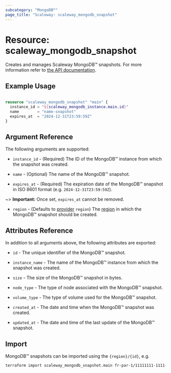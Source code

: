 ```yaml
---
subcategory: "MongoDB™"
page_title: "Scaleway: scaleway_mongodb_snapshot"
---
```


# Resource: scaleway_mongodb_snapshot

Creates and manages Scaleway MongoDB™ snapshots.
For more information refer to [the API documentation](https://www.scaleway.com/en/docs/managed-databases/mongodb/).

## Example Usage


```terraform

resource "scaleway_mongodb_snapshot" "main" {
  instance_id = "${scaleway_mongodb_instance.main.id}"
  name        = "name-snapshot"
  expires_at  = "2024-12-31T23:59:59Z"
}
```


## Argument Reference

The following arguments are supported:

- `instance_id` - (Required) The ID of the MongoDB™ instance from which the snapshot was created.

- `name` - (Optional) The name of the MongoDB™ snapshot.

- `expires_at` - (Required) The expiration date of the MongoDB™ snapshot in ISO 8601 format (e.g. `2024-12-31T23:59:59Z`).

~> **Important:** Once set, `expires_at` cannot be removed.

- `region` - (Defaults to [provider](../index.md) `region`) The [region](../guides/regions_and_zones.md#regions) in which the MongoDB™ snapshot should be created.

## Attributes Reference

In addition to all arguments above, the following attributes are exported:

- `id` - The unique identifier of the MongoDB™ snapshot.

- `instance_name` - The name of the MongoDB™ instance from which the snapshot was created.

- `size` - The size of the MongoDB™ snapshot in bytes.

- `node_type` - The type of node associated with the MongoDB™ snapshot.

- `volume_type` - The type of volume used for the MongoDB™ snapshot.

- `created_at` - The date and time when the MongoDB™ snapshot was created.

- `updated_at` - The date and time of the last update of the MongoDB™ snapshot.

## Import

MongoDB™ snapshots can be imported using the `{region}/{id}`, e.g.

```bash
terraform import scaleway_mongodb_snapshot.main fr-par-1/11111111-1111-1111-1111-111111111111
```
